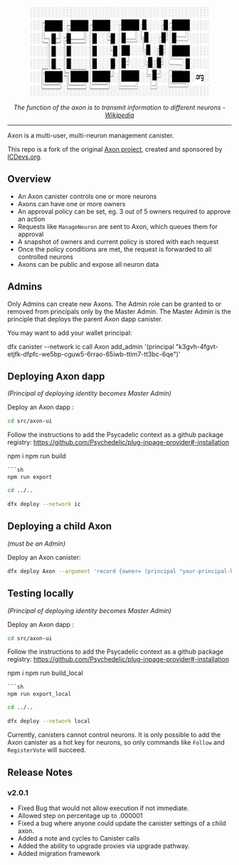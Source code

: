 <p align="center">
  <img width="400" height="200" src="./src/axon-ui/public/img/logo.svg">
</p>
<p align="center">
<i>The function of the axon is to transmit information to different neurons - <a href="https://en.wikipedia.org/wiki/Axon" target="_blank">Wikipedia</a></i></p>

---

Axon is a multi-user, multi-neuron management canister.

This repo is a fork of the original <a href="https://github.com/FloorLamp/axon" target="_blank">Axon project</a>, created and sponsored by <a href="https://icdevs.org/" target="_blank">ICDevs.org</a>.

## Overview

- An Axon canister controls one or more neurons
- Axons can have one or more owners
- An approval policy can be set, eg. 3 out of 5 owners required to approve an action
- Requests like `ManageNeuron` are sent to Axon, which queues them for approval
- A snapshot of owners and current policy is stored with each request
- Once the policy conditions are met, the request is forwarded to all controlled neurons
- Axons can be public and expose all neuron data

## Admins

Only Admins can create new Axons. The Admin role can be granted to or removed from principals only by the Master Admin. The Master Admin is the principle that deploys the parent Axon dapp canister.

You may want to add your wallet principal:

dfx canister --network ic call Axon add_admin '(principal "k3gvh-4fgvt-etjfk-dfpfc-we5bp-cguw5-6rrao-65iwb-ttim7-tt3bc-6qe")'

## Deploying Axon dapp
*(Principal of deploying identity becomes Master Admin)*

Deploy an Axon dapp :

```sh
cd src/axon-ui
```

Follow the instructions to add the Psycadelic context as a github package registry: https://github.com/Psychedelic/plug-inpage-provider#-installation

npm i
npm run build
```
```sh
npm run export
```
```sh
cd ../..
```
```sh
dfx deploy --network ic
```

## Deploying a child Axon
*(must be an Admin)*

Deploy an Axon canister:

```sh
dfx deploy Axon --argument 'record {owner= (principal "your-principal-here"); visibility= variant{Public}}'
```

## Testing locally

*(Principal of deploying identity becomes Master Admin)*

Deploy an Axon dapp :

```sh
cd src/axon-ui
```

Follow the instructions to add the Psycadelic context as a github package registry: https://github.com/Psychedelic/plug-inpage-provider#-installation

npm i
npm run build_local
```
```sh
npm run export_local
```
```sh
cd ../..
```
```sh
dfx deploy --network local
```

Currently, canisters cannot control neurons. It is only possible to add the Axon canister as a hot key for neurons, so only commands like `Follow` and `RegisterVote` will succeed.


## Release Notes

### v2.0.1

* Fixed Bug that would not allow execution if not immediate.
* Allowed step on percentage up to .000001
* Fixed a bug where anyone could update the canister settings of a child axon.
* Added a note and cycles to Canister calls
* Added the ability to upgrade proxies via upgrade pathway.
* Added migration framework